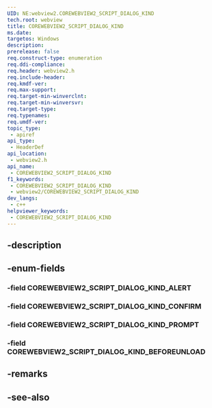 ```yaml
---
UID: NE:webview2.COREWEBVIEW2_SCRIPT_DIALOG_KIND
tech.root: webview
title: COREWEBVIEW2_SCRIPT_DIALOG_KIND
ms.date: 
targetos: Windows
description: 
prerelease: false
req.construct-type: enumeration
req.ddi-compliance: 
req.header: webview2.h
req.include-header: 
req.kmdf-ver: 
req.max-support: 
req.target-min-winverclnt: 
req.target-min-winversvr: 
req.target-type: 
req.typenames: 
req.umdf-ver: 
topic_type:
 - apiref
api_type:
 - HeaderDef
api_location:
 - webview2.h
api_name:
 - COREWEBVIEW2_SCRIPT_DIALOG_KIND
f1_keywords:
 - COREWEBVIEW2_SCRIPT_DIALOG_KIND
 - webview2/COREWEBVIEW2_SCRIPT_DIALOG_KIND
dev_langs:
 - c++
helpviewer_keywords:
 - COREWEBVIEW2_SCRIPT_DIALOG_KIND
---
```


## -description

## -enum-fields

### -field COREWEBVIEW2_SCRIPT_DIALOG_KIND_ALERT

### -field COREWEBVIEW2_SCRIPT_DIALOG_KIND_CONFIRM

### -field COREWEBVIEW2_SCRIPT_DIALOG_KIND_PROMPT

### -field COREWEBVIEW2_SCRIPT_DIALOG_KIND_BEFOREUNLOAD

## -remarks

## -see-also

